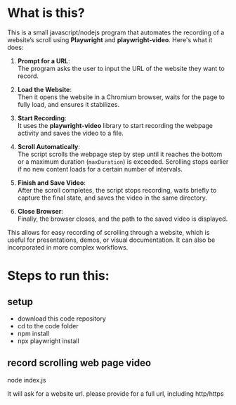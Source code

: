 # What is this?
This is a small javascript/nodejs program that automates the recording of a website’s scroll using **Playwright** and **playwright-video**. Here's what it does:

1. **Prompt for a URL**:  
   The program asks the user to input the URL of the website they want to record.

2. **Load the Website**:  
   Then it opens the website in a Chromium browser, waits for the page to fully load, and ensures it stabilizes.

3. **Start Recording**:  
   It uses the **playwright-video** library to start recording the webpage activity and saves the video to a file.

4. **Scroll Automatically**:  
   The script scrolls the webpage step by step until it reaches the bottom or a maximum duration (`maxDuration`) is exceeded. Scrolling stops earlier if no new content loads for a certain number of intervals.

5. **Finish and Save Video**:  
   After the scroll completes, the script stops recording, waits briefly to capture the final state, and saves the video in the same directory.

6. **Close Browser**:  
   Finally, the browser closes, and the path to the saved video is displayed. 

This allows for easy recording of scrolling through a website, which is useful for presentations, demos, or visual documentation. It can also be incorporated in more complex workflows.

# Steps to run this:

## setup
* download this code repository
* cd to the code folder
* npm install
* npx playwright install

## record scrolling web page video
node index.js

It will ask for a website url. please provide for a full url, including http/https
